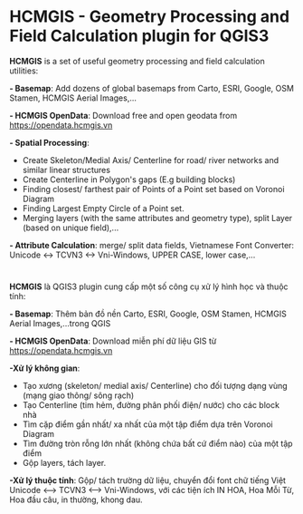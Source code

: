 # HCMGIS - Geometry Processing and Field Calculation plugin for QGIS3

**HCMGIS** is a set of useful geometry processing and field calculation utilities:


**- Basemap**: Add dozens of global basemaps from Carto, ESRI, Google, OSM Stamen, HCMGIS Aerial Images,...

**- HCMGIS OpenData**:  Download free and open geodata from https://opendata.hcmgis.vn

**- Spatial Processing**: 

+ Create Skeleton/Medial Axis/ Centerline for road/ river networks and similar linear structures
+ Create Centerline in Polygon's gaps (E.g building blocks)
+ Finding closest/ farthest pair of Points of a Point set based on Voronoi Diagram
+ Finding Largest Empty Circle of a Point set.
+ Merging layers (with the same attributes and geometry type), split Layer (based on unique field),...

**- Attribute Calculation**: merge/ split data fields, Vietnamese Font Converter: Unicode <-> TCVN3 <-> Vni-Windows, UPPER CASE, lower case,...

# 

**HCMGIS** là QGIS3 plugin cung cấp một số công cụ xử lý hình học và thuộc tính:


**- Basemap**: Thêm bản đồ nền Carto, ESRI, Google, OSM Stamen, HCMGIS Aerial Images,...trong QGIS

**- HCMGIS OpenData**:  Download miễn phí dữ liệu GIS từ https://opendata.hcmgis.vn


**-Xử lý không gian**: 
+ Tạo xương (skeleton/ medial axis/ Centerline) cho đối tượng dạng vùng (mạng giao thông/ sông rạch)
+ Tạo Centerline (tim hẻm, đường phân phối điện/ nước) cho các block nhà
+ Tìm cặp điểm gần nhất/ xa nhất của một tập điểm dựa trên Voronoi Diagram
+ Tìm đường tròn rỗng lớn nhất (không chứa bất cứ điểm nào) của một tập điểm
+ Gộp layers, tách layer.

**-Xử lý thuộc tính**: Gộp/ tách trường dữ liệu, chuyển đổi font chữ tiếng Việt Unicode <--> TCVN3 <--> Vni-Windows, với các tiện ích IN HOA, Hoa Mỗi Từ, Hoa đầu câu, in thường, khong dau.

